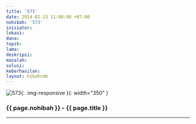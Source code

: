```yaml
---
title: '573'
date: 2014-01-23 11:08:00 +07:00
nohibah: '573'
inisiator:
lokasi:
dana:
topik:
lama:
deskripsi:
masalah:
solusi:
keberhasilan:
layout: hibahcmb
---
```


![573](/static/img/hibahcmb/573.png){: .img-responsive }{: width="350" }

### {{ page.nohibah }} - {{ page.title }}

---
